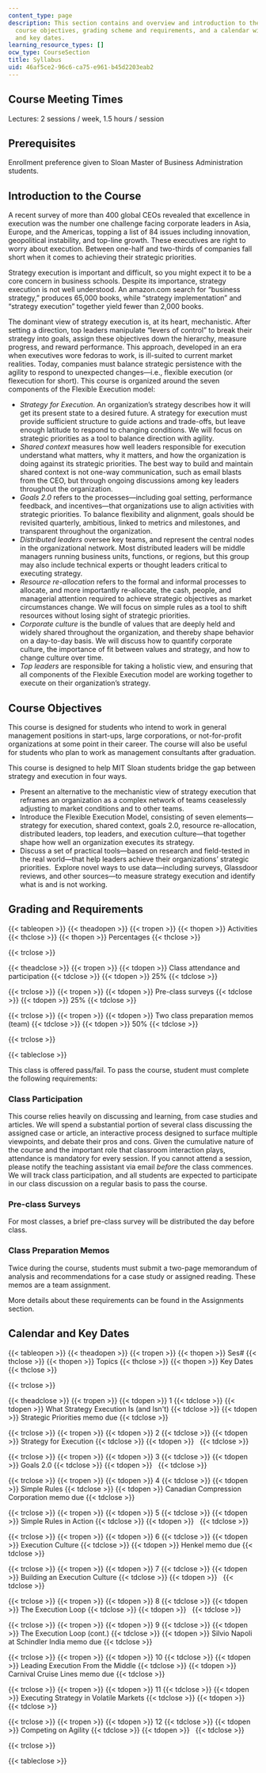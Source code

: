 ```yaml
---
content_type: page
description: This section contains and overview and introduction to the course including
  course objectives, grading scheme and requirements, and a calendar with course topics
  and key dates.
learning_resource_types: []
ocw_type: CourseSection
title: Syllabus
uid: 46af5ce2-96c6-ca75-e961-b45d2203eab2
---
```


Course Meeting Times
--------------------

Lectures: 2 sessions / week, 1.5 hours / session

Prerequisites
-------------

Enrollment preference given to Sloan Master of Business Administration students.

Introduction to the Course
--------------------------

A recent survey of more than 400 global CEOs revealed that excellence in execution was the number one challenge facing corporate leaders in Asia, Europe, and the Americas, topping a list of 84 issues including innovation, geopolitical instability, and top-line growth. These executives are right to worry about execution. Between one-half and two-thirds of companies fall short when it comes to achieving their strategic priorities.

Strategy execution is important and difficult, so you might expect it to be a core concern in business schools. Despite its importance, strategy execution is not well understood. An amazon.com search for “business strategy,” produces 65,000 books, while “strategy implementation” and “strategy execution” together yield fewer than 2,000 books.

The dominant view of strategy execution is, at its heart, mechanistic. After setting a direction, top leaders manipulate “levers of control” to break their strategy into goals, assign these objectives down the hierarchy, measure progress, and reward performance. This approach, developed in an era when executives wore fedoras to work, is ill-suited to current market realities. Today, companies must balance strategic persistence with the agility to respond to unexpected changes—i.e., flexible execution (or flexecution for short). This course is organized around the seven components of the Flexible Execution model:

*   _Strategy for Execution_. An organization’s strategy describes how it will get its present state to a desired future. A strategy for execution must provide sufficient structure to guide actions and trade-offs, but leave enough latitude to respond to changing conditions. We will focus on strategic priorities as a tool to balance direction with agility.
*   _Shared context_ measures how well leaders responsible for execution understand what matters, why it matters, and how the organization is doing against its strategic priorities. The best way to build and maintain shared context is not one-way communication, such as email blasts from the CEO, but through ongoing discussions among key leaders throughout the organization.
*   _Goals 2.0_ refers to the processes—including goal setting, performance feedback, and incentives—that organizations use to align activities with strategic priorities. To balance flexibility and alignment, goals should be revisited quarterly, ambitious, linked to metrics and milestones, and transparent throughout the organization.
*   _Distributed leaders_ oversee key teams, and represent the central nodes in the organizational network. Most distributed leaders will be middle managers running business units, functions, or regions, but this group may also include technical experts or thought leaders critical to executing strategy.
*   _Resource re-allocation_ refers to the formal and informal processes to allocate, and more importantly re-allocate, the cash, people, and managerial attention required to achieve strategic objectives as market circumstances change. We will focus on simple rules as a tool to shift resources without losing sight of strategic priorities.
*   _Corporate culture_ is the bundle of values that are deeply held and widely shared throughout the organization, and thereby shape behavior on a day-to-day basis. We will discuss how to quantify corporate culture, the importance of fit between values and strategy, and how to change culture over time.
*   _Top leaders_ are responsible for taking a holistic view, and ensuring that all components of the Flexible Execution model are working together to execute on their organization’s strategy.

Course Objectives
-----------------

This course is designed for students who intend to work in general management positions in start-ups, large corporations, or not-for-profit organizations at some point in their career. The course will also be useful for students who plan to work as management consultants after graduation.

This course is designed to help MIT Sloan students bridge the gap between strategy and execution in four ways.

*   Present an alternative to the mechanistic view of strategy execution that reframes an organization as a complex network of teams ceaselessly adjusting to market conditions and to other teams.
*   Introduce the Flexible Execution Model, consisting of seven elements—strategy for execution, shared context, goals 2.0, resource re-allocation, distributed leaders, top leaders, and execution culture—that together shape how well an organization executes its strategy.
*   Discuss a set of practical tools—based on research and field-tested in the real world—that help leaders achieve their organizations’ strategic priorities.  Explore novel ways to use data—including surveys, Glassdoor reviews, and other sources—to measure strategy execution and identify what is and is not working.

Grading and Requirements
------------------------

{{< tableopen >}}
{{< theadopen >}}
{{< tropen >}}
{{< thopen >}}
Activities
{{< thclose >}}
{{< thopen >}}
Percentages
{{< thclose >}}

{{< trclose >}}

{{< theadclose >}}
{{< tropen >}}
{{< tdopen >}}
Class attendance and participation
{{< tdclose >}}
{{< tdopen >}}
25%
{{< tdclose >}}

{{< trclose >}}
{{< tropen >}}
{{< tdopen >}}
Pre-class surveys
{{< tdclose >}}
{{< tdopen >}}
25%
{{< tdclose >}}

{{< trclose >}}
{{< tropen >}}
{{< tdopen >}}
Two class preparation memos (team)
{{< tdclose >}}
{{< tdopen >}}
50%
{{< tdclose >}}

{{< trclose >}}

{{< tableclose >}}

This class is offered pass/fail. To pass the course, student must complete the following requirements:

### Class Participation

This course relies heavily on discussing and learning, from case studies and articles. We will spend a substantial portion of several class discussing the assigned case or article, an interactive process designed to surface multiple viewpoints, and debate their pros and cons. Given the cumulative nature of the course and the important role that classroom interaction plays, attendance is mandatory for every session. If you cannot attend a session, please notify the teaching assistant via email _before_ the class commences. We will track class participation, and all students are expected to participate in our class discussion on a regular basis to pass the course.

### Pre-class Surveys

For most classes, a brief pre-class survey will be distributed the day before class.

### Class Preparation Memos

Twice during the course, students must submit a two-page memorandum of analysis and recommendations for a case study or assigned reading. These memos are a team assignment.

More details about these requirements can be found in the Assignments section.

Calendar and Key Dates
----------------------

{{< tableopen >}}
{{< theadopen >}}
{{< tropen >}}
{{< thopen >}}
Ses#
{{< thclose >}}
{{< thopen >}}
Topics
{{< thclose >}}
{{< thopen >}}
Key Dates
{{< thclose >}}

{{< trclose >}}

{{< theadclose >}}
{{< tropen >}}
{{< tdopen >}}
1
{{< tdclose >}}
{{< tdopen >}}
What Strategy Execution Is (and Isn't)
{{< tdclose >}}
{{< tdopen >}}
Strategic Priorities memo due
{{< tdclose >}}

{{< trclose >}}
{{< tropen >}}
{{< tdopen >}}
2
{{< tdclose >}}
{{< tdopen >}}
Strategy for Execution
{{< tdclose >}}
{{< tdopen >}}
 
{{< tdclose >}}

{{< trclose >}}
{{< tropen >}}
{{< tdopen >}}
3
{{< tdclose >}}
{{< tdopen >}}
Goals 2.0
{{< tdclose >}}
{{< tdopen >}}
 
{{< tdclose >}}

{{< trclose >}}
{{< tropen >}}
{{< tdopen >}}
4
{{< tdclose >}}
{{< tdopen >}}
Simple Rules
{{< tdclose >}}
{{< tdopen >}}
Canadian Compression Corporation memo due
{{< tdclose >}}

{{< trclose >}}
{{< tropen >}}
{{< tdopen >}}
5
{{< tdclose >}}
{{< tdopen >}}
Simple Rules in Action
{{< tdclose >}}
{{< tdopen >}}
 
{{< tdclose >}}

{{< trclose >}}
{{< tropen >}}
{{< tdopen >}}
6
{{< tdclose >}}
{{< tdopen >}}
Execution Culture
{{< tdclose >}}
{{< tdopen >}}
Henkel memo due
{{< tdclose >}}

{{< trclose >}}
{{< tropen >}}
{{< tdopen >}}
7
{{< tdclose >}}
{{< tdopen >}}
Building an Execution Culture
{{< tdclose >}}
{{< tdopen >}}
 
{{< tdclose >}}

{{< trclose >}}
{{< tropen >}}
{{< tdopen >}}
8
{{< tdclose >}}
{{< tdopen >}}
The Execution Loop
{{< tdclose >}}
{{< tdopen >}}
 
{{< tdclose >}}

{{< trclose >}}
{{< tropen >}}
{{< tdopen >}}
9
{{< tdclose >}}
{{< tdopen >}}
The Execution Loop (cont.)
{{< tdclose >}}
{{< tdopen >}}
Silvio Napoli at Schindler India memo due
{{< tdclose >}}

{{< trclose >}}
{{< tropen >}}
{{< tdopen >}}
10
{{< tdclose >}}
{{< tdopen >}}
Leading Execution From the Middle
{{< tdclose >}}
{{< tdopen >}}
Carnival Cruise Lines memo due
{{< tdclose >}}

{{< trclose >}}
{{< tropen >}}
{{< tdopen >}}
11
{{< tdclose >}}
{{< tdopen >}}
Executing Strategy in Volatile Markets
{{< tdclose >}}
{{< tdopen >}}
 
{{< tdclose >}}

{{< trclose >}}
{{< tropen >}}
{{< tdopen >}}
12
{{< tdclose >}}
{{< tdopen >}}
Competing on Agility
{{< tdclose >}}
{{< tdopen >}}
 
{{< tdclose >}}

{{< trclose >}}

{{< tableclose >}}